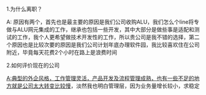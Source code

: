 1.为什么离职？

A: 原因有两个，首先也是最主要的原因是我们公司收购ALU，我们怎么个line将专做与ALU网元集成的工作，继承也包括一些开发，其中大部分是做些事是适配和测试的工作，我个人更希望做技术开发性的工作，所以贵公司是我不错的选择，第二个原因也是比较次要的原因是我们公司计划年底办理软件园，我比较喜欢住在公司附近，毕竟每天花费2个小时在路上是浪费时间

2.如何评价现在的公司

[A:典型的外企风格，工作管理灵活，产品开发及流程管理成熟，也有一些不足的地方就是公司太大转变比较慢](file:///A:典型的外企风格，工作管理灵活，产品开发及流程管理成熟，也有一些不足的地方就是公司太大转变比较慢)，淡然我也明白管理层，因为业务量增长较小，求稳定